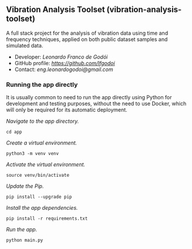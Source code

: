 ## Vibration Analysis Toolset (vibration-analysis-toolset)

A full stack project for the analysis of vibration data using time and frequency techniques, applied on both public dataset samples and simulated data.

- Developer: _Leonardo Franco de Godói_
- GitHub profile: _https://github.com/lfgodoi_
- Contact: _eng.leonardogodoi@gmail.com_

### Running the app directly

It is usually common to need to run the app directly using Python for development and testing purposes, without the need to use Docker, which will only be required for its automatic deployment.

_Navigate to the app directory._

    cd app

_Create a virtual environment._

    python3 -m venv venv

_Activate the virtual environment._

    source venv/bin/activate

_Update the Pip._

    pip install --upgrade pip

_Install the app dependencies._

    pip install -r requirements.txt

_Run the app._

    python main.py